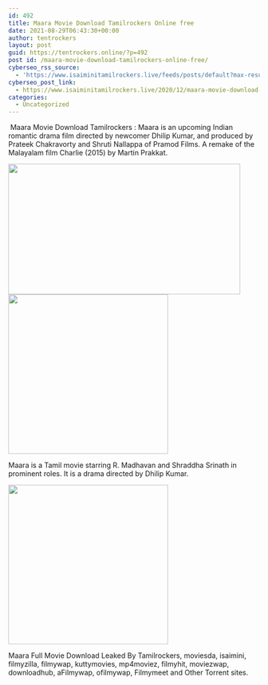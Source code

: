 ```yaml
---
id: 492
title: Maara Movie Download Tamilrockers Online free
date: 2021-08-29T06:43:30+00:00
author: tentrockers
layout: post
guid: https://tentrockers.online/?p=492
post id: /maara-movie-download-tamilrockers-online-free/
cyberseo_rss_source:
  - 'https://www.isaiminitamilrockers.live/feeds/posts/default?max-results=150&start-index=151'
cyberseo_post_link:
  - https://www.isaiminitamilrockers.live/2020/12/maara-movie-download-tamilrockers.html
categories:
  - Uncategorized
---
```

<meta content="&nbsp;Maara Movie Download Tamilrockers : Maara is an upcoming Indian romantic drama film directed by newcomer Dhilip Kumar, and produced by Prat..." name="twitter:description" />

  


<center>
</center>

&nbsp;Maara Movie Download Tamilrockers : Maara is an upcoming Indian romantic drama film directed by newcomer Dhilip Kumar, and produced by Prateek Chakravorty and Shruti Nallappa of Pramod Films. A remake of the Malayalam film Charlie (2015) by Martin Prakkat.<ins data-width="0" data-height="0" class="q3eff1699dd" data-domain="//aaaaaco.com" data-affquery="/f5ff9bfd5d/3eff1699dd/?placementName=default"></ins>

<div class="separator">
  <a href="https://1.bp.blogspot.com/-XT9Jo8zoBMA/X9tgr71cZaI/AAAAAAAAADI/qSPuczTxDPwGPz4qZUMEDFjdbllLd0xNgCLcBGAsYHQ/s1200/Maara.jpg" imageanchor="1"><img loading="lazy" border="0" data-original-height="900" data-original-width="1200" height="262" src="https://1.bp.blogspot.com/-XT9Jo8zoBMA/X9tgr71cZaI/AAAAAAAAADI/qSPuczTxDPwGPz4qZUMEDFjdbllLd0xNgCLcBGAsYHQ/w465-h262/Maara.jpg" width="465" /></a>
</div>

<div class="separator">
  <a href="https://aaaaaco.com/b7e8e06d99/0d0c337031/?placementName=default" imageanchor="1" target="_blank" rel="noopener"><img border="0" data-original-height="166" data-original-width="800" src="https://1.bp.blogspot.com/-90zPPe9-ZVM/X9tg13nkeUI/AAAAAAAAADM/JOrW_rJxOJYpcBykFG8iwDMyt-ghR6lRgCLcBGAsYHQ/s320/unnamed.gif" width="320" /></a>
</div>

Maara is a Tamil movie starring R. Madhavan and Shraddha Srinath in prominent roles. It is a drama directed by Dhilip Kumar.<ins data-width="0" data-height="0" class="q3eff1699dd" data-domain="//aaaaaco.com" data-affquery="/f5ff9bfd5d/3eff1699dd/?placementName=default"></ins>

<div class="separator">
  <a href="https://aaaaaco.com/b7e8e06d99/0d0c337031/?placementName=default" imageanchor="1" target="_blank" rel="noopener"><img border="0" data-original-height="166" data-original-width="800" src="https://1.bp.blogspot.com/-MPTkoqftCys/X9thBbayxUI/AAAAAAAAADU/cPQRRVbIzkYLwPVQkp6hjQPYets8TFRGgCLcBGAsYHQ/s320/unnamed.gif" width="320" /></a>
</div>

<ins data-width="0" data-height="0" class="q3eff1699dd" data-domain="//aaaaaco.com" data-affquery="/f5ff9bfd5d/3eff1699dd/?placementName=default"></ins>

Maara Full Movie Download Leaked By Tamilrockers, moviesda, isaimini, filmyzilla, filmywap, kuttymovies, mp4moviez, filmyhit, moviezwap, downloadhub, aFilmywap, ofilmywap, Filmymeet and Other Torrent sites.<ins data-width="0" data-height="0" class="q3eff1699dd" data-domain="//aaaaaco.com" data-affquery="/f5ff9bfd5d/3eff1699dd/?placementName=default"></ins>

<center>
</center>
